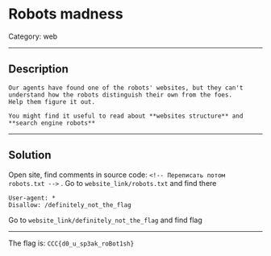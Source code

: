# Robots madness
Category: web

---
## Description
```
Our agents have found one of the robots' websites, but they can't understand how the robots distinguish their own from the foes.
Help them figure it out.

You might find it useful to read about **websites structure** and **search engine robots**
```

---
## Solution
Open site, find comments in source code:  ```<!-- Переписать потом robots.txt -->``` . Go to ```website_link/robots.txt``` and find there 
```
User-agent: *
Disallow: /definitely_not_the_flag
```

Go to ```website_link/definitely_not_the_flag``` and find flag

---
The flag is: `CCC{d0_u_sp3ak_roBot1sh}`
